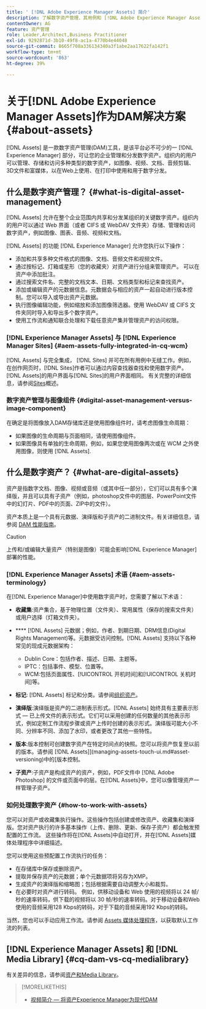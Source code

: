 ```yaml
---
title: ' [!DNL Adobe Experience Manager Assets] 简介'
description: 了解数字资产管理、其用例和 [!DNL Adobe Experience Manager Asset] 产品。
contentOwner: AG
feature: 资产管理
role: Leader,Architect,Business Practitioner
exl-id: 9292871d-3b10-49f8-ac1a-4770b4e44048
source-git-commit: 8665f708a336134340a3f1abe2aa17622fa142f1
workflow-type: tm+mt
source-wordcount: '863'
ht-degree: 39%

---
```


# 关于[!DNL Adobe Experience Manager Assets]作为DAM解决方案 {#about-assets}

[!DNL Assets] 是一款数字资产管理(DAM)工具，是该平台必不可少的一 [!DNL Experience Manager] 部分，可让您的企业管理和分发数字资产。组织内的用户可以管理、存储和访问多种类型的数字资产，如图像、视频、文档、音频剪辑、3D文件和富媒体，以在Web上使用、在打印中使用和用于数字分发。

## 什么是数字资产管理？ {#what-is-digital-asset-management}

[!DNL Assets] 允许在整个企业范围内共享和分发某组织的关键数字资产。组织内的用户可以通过 Web 界面（或者 CIFS 或 WebDAV 文件夹）存储、管理和访问数字资产，例如图像、图表、音频、视频和文档。

[!DNL Assets] 的功能 [!DNL Experience Manager] 允许您执行以下操作：

* 添加和共享多种文件格式的图像、文档、音频文件和视频文件。
* 通过按标记、灯箱或星形（您的收藏夹）对资产进行分组来管理资产。 可以在资产中添加批注。
* 通过搜索文件名、完整的文档文本、日期、文档类型和标记来查找资产。
* 添加或编辑资产的元数据信息。元数据会与相应的资产一起自动进行版本控制。您可以导入或导出资产元数据。
* 执行图像编辑功能，例如缩放和添加图像筛选器。使用 WebDAV 或 CIFS 文件夹同时导入和导出多个数字资产。
* 使用工作流和通知联合处理和下载任意资产集并管理资产的访问权限。

### [!DNL Experience Manager Assets] 与  [!DNL Experience Manager Sites] {#aem-assets-fully-integrated-in-cq-wcm}

[!DNL Assets] 与完全集成， [!DNL Sites] 并可在所有用例中无缝工作。例如，在创作网页时，[!DNL Sites]作者可以通过内容查找器查找和使用数字资产。 [!DNL Assets]的用户界面与[!DNL Sites]的用户界面相同。 有关完整的详细信息，请参阅[Sites](/help/sites-authoring/qg-page-authoring.md)概述。

<!-- TBD: Update image for branding 

![screen_shot_2012-04-17at15946pm](assets/screen_shot_2012-04-17at15946pm.png) ![screen_shot_2012-04-17at20100pm](assets/screen_shot_2012-04-17at20100pm.png)

Assets managed within [!DNL Experience Manager] DAM can then be accessed via the content finder of WCM:

![screen_shot_2012-04-17at20214pm](assets/screen_shot_2012-04-17at20214pm.png) -->

### 数字资产管理与图像组件 {#digital-asset-management-versus-image-component}

在确定是将图像放入DAM存储库还是使用图像组件时，请考虑图像生命周期：

* 如果图像的生命周期与页面相同，请使用图像组件。
* 如果图像具有单独的生命周期，例如，如果您使用图像两次或在 WCM 之外使用图像，则使用 [!DNL Assets].

## 什么是数字资产？ {#what-are-digital-assets}

资产是指数字文档、图像、视频或音频（或其中任一部分），它们可以具有多个演绎版，并且可以具有子资产（例如，photoshop文件中的图层、PowerPoint文件中的幻灯片、PDF中的页面、ZIP中的文件）。

资产本质上是一个具有元数据、演绎版和子资产的二进制文件。有关详细信息，请参阅 [DAM 性能指南](https://experienceleague.adobe.com/docs/experience-manager-64/deploying/configuring/assets-performance-sizing.html)。

>[!CAUTION]
>
>上传和/或编辑大量资产（特别是图像）可能会影响[!DNL Experience Manager]部署的性能。

### [!DNL Experience Manager Assets] 术语 {#aem-assets-terminology}

在[!DNL Experience Manager]中使用数字资产时，您需要了解以下术语：

* **收藏集**:资产集合，基于物理位置（文件夹）、常用属性（保存的搜索文件夹）或用户选择（灯箱文件夹）。

* **** [!DNL Assets] 元数据；例如，作者、到期日期、DRM信息(Digital Rights Management)等。元数据受访问控制。[!DNL Assets] 支持以下各种常见的现成元数据架构：

   * Dublin Core：包括作者、描述、日期、主题等。
   * IPTC：包括事件、模型、位置等。
   * WCM:包括页面属性、[!UICONTROL 开机时间]和[!UICONTROL 关机时间]等。

* **标记**: [!DNL Assets] 标记和分类。请参阅[组织资产](/help/assets/organize-assets.md)。

* **演绎版**:演绎版是资产的二进制表示形式。[!DNL Assets] 始终具有主要表示形式 — 已上传文件的表示形式。它们可以采用创建的任何数量的其他表示形式，例如定制工作流程步骤或资产上传时创建的表示形式。演绎版可能大小不同、分辨率不同、添加了水印，或者更改了其他一些特性。

* **版本**:版本控制可创建数字资产在特定时间点的快照。您可以将资产恢复至以前的版本。请参阅 [!DNL Assets]](managing-assets-touch-ui.md#asset-versioning)中的[版本控制。

* **子资产**:子资产是构成资产的资产，例如，PDF文件中 [!DNL Adobe Photoshop] 的文件或页面中的层。在[!DNL Assets]中，您可以像管理资产一样管理子资产。

### 如何处理数字资产 {#how-to-work-with-assets}

您可以对资产或收藏集执行操作。这些操作包括创建或修改资产、收藏集和演绎版。您对资产执行的许多基本操作（上传、删除、更新、保存子资产）都会触发预配置的工作流。 这些操作将在[!DNL Assets]中自动打开，并在[!DNL Assets]媒体处理程序中详细描述。

您可以使用这些预配置工作流执行的任务：

* 在存储库中保存或删除资产。
* 提取并保存资产的元数据；单个元数据项将另存为XMP。
* 生成资产的演绎版和缩略图；包括根据需要自动调整大小和裁剪。
* 在必要时对资产进行转码。 例如，供移动设备和 Web 使用的视频将以 24 帧/秒的速率转码，供下载的视频将以 30 帧/秒的速率转码。对于移动设备和Web使用的音频采用128 Kbps的转码，对于下载的音频采用192 Kbps的转码。

当然，您也可以手动应用工作流。请参阅 [ Assets 媒体处理程序](media-handlers.md)，以获取默认工作流的列表。

## [!DNL Experience Manager Assets] 和 [!DNL Media Library] {#cq-dam-vs-cq-medialibrary}

有关差异的信息，请参阅[资产和Media Library](medialibrary.md)。

>[!MORELIKETHIS]
>
>* [视频简介 — 将资产Experience Manager为现代DAM](https://www.youtube.com/watch?v=PBwQqZgC-yo)

